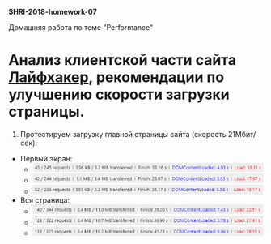 **SHRI-2018-homework-07**

Домашняя работа по теме "Performance"

# Анализ клиентской части сайта [Лайфхакер](https://lifehacker.ru/), рекомендации по улучшению скорости загрузки страницы.

1.  Протестируем загрузку главной страницы сайта (скорость 21Мбит/сек):
  + Первый экран:
    * ![скриншот 1](./img/01.png)
    * ![скриншот 2](./img/02.png)
    * ![скриншот 2](./img/03.png)
  + Вся страница:
    * ![скриншот 1](./img/04.png)
    * ![скриншот 2](./img/05.png)
    * ![скриншот 2](./img/06.png)
 
  
  